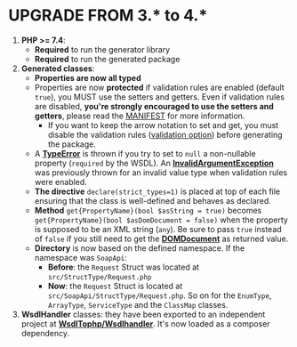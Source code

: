 # UPGRADE FROM 3.* to 4.*

1. **PHP >= 7.4**:
   - **Required** to run the generator library
   - **Required** to run the generated package
2. **Generated classes**:
   - **Properties are now all typed**
   - Properties are now **protected** if validation rules are enabled (default `true`), you MUST use the setters and getters. Even if validation rules are disabled, **you're strongly encouraged to use the setters and getters**, please read the [MANIFEST](MANIFEST.md#struct-classes) for more information.
     - If you want to keep the arrow notation to set and get, you must disable the validation rules ([validation option](https://github.com/WsdlToPhp/PackageGenerator/wiki/Options#validation)) before generating the package.
   - A **[TypeError](https://www.php.net/manual/en/class.typeerror.php)** is thrown if you try to set to `null` a non-nullable property (`required` by the WSDL). An **[InvalidArgumentException](https://www.php.net/manual/en/class.invalidargumentexception.php)** was previously thrown for an invalid value type when validation rules were enabled.
   - **The directive** `declare(strict_types=1)` is placed at top of each file ensuring that the class is well-defined and behaves as declared.
   - **Method** `get{PropertyName}(bool $asString = true)` becomes `get{PropertyName}(bool $asDomDocument = false)` when the property is supposed to be an XML string (`any`). Be sure to pass `true` instead of `false` if you still need to get the **[DOMDocument](https://www.php.net/manual/en/class.domdocument.php)** as returned value.
   - **Directory** is now based on the defined namespace. If the namespace was `SoapApi`:
     - **Before**: the `Request` Struct was located at `src/StructType/Request.php`
     - **Now**: the `Request` Struct is located at `src/SoapApi/StructType/Request.php`. So on for the `EnumType`, `ArrayType`, `ServiceType` and the `ClassMap` classes.
3. **WsdlHandler** classes: they have been exported to an independent project at **[WsdlTophp/Wsdlhandler](https://github.com/WsdlToPhp/Wsdlhandler)**. It's now loaded as a composer dependency.
